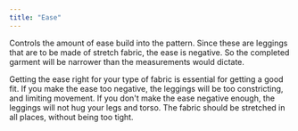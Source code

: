 ```yaml
---
title: "Ease"
---
```


Controls the amount of ease build into the pattern. Since these are leggings that are to be made of stretch fabric,
the ease is negative. So the completed garment will be narrower than the measurements would dictate. 

<Note>
Getting the ease right for your type of fabric is essential for getting a good fit. If you make the ease 
too negative, the leggings will be too constricting, and limiting movement. If you don't make the ease
negative enough, the leggings will not hug your legs and torso. The fabric should be stretched in all
places, without being too tight.
</Note>

